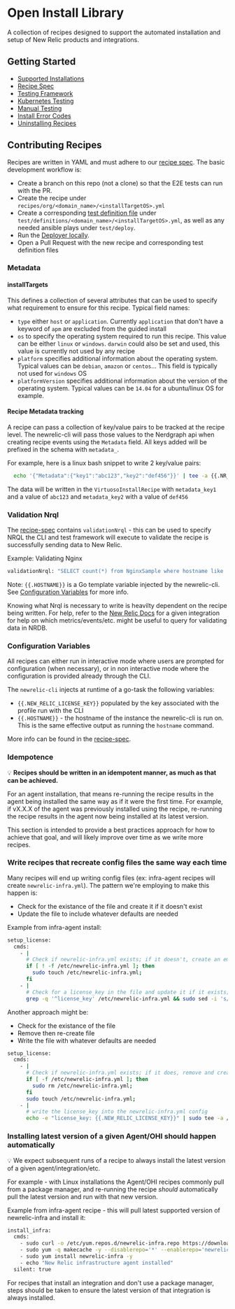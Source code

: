 # Open Install Library

A collection of recipes designed to support the automated installation and setup of New Relic products and integrations.

## Getting Started

* [Supported Installations](.supported_installations.md)
* [Recipe Spec](./recipe-spec/recipe-spec.md)
* [Testing Framework](./test-framework/README.md)
* [Kubernetes Testing](./kubernetes.md)
* [Manual Testing](../test/manual/readme.MD)
* [Install Error Codes](./error-codes.md)
* [Uninstalling Recipes](./uninstall/)

## Contributing Recipes

Recipes are written in YAML and must adhere to our [recipe spec](./recipe-spec/recipe-spec.md). The basic development workflow is:

* Create a branch on this repo (not a clone) so that the E2E tests can run with the PR.
* Create the recipe under `recipes/org/<domain_name>/<installTargetOS>.yml`
* Create a corresponding [test definition file](https://github.com/newrelic/demo-deployer/tree/main/documentation/deploy_config) under `test/definitions/<domain_name>/<installTargetOS>.yml`, as well as any needed ansible plays under `test/deploy`.
* Run the [Deployer locally](test-framework/deployer.md).
* Open a Pull Request with the new recipe and corresponding test definition files


### Metadata

#### installTargets

This defines a collection of several attributes that can be used to specify what requirement to ensure for this recipe.
Typical field names:
* `type` either `host` or `application`. Currently `application` that don't have a keyword of `apm` are excluded from the guided install
* `os` to specify the operating system required to run this recipe. This value can be either `linux` or `windows`. `darwin` could also be set and used, this value is currently not used by any recipe
* `platform` specifies additional information about the operating system. Typical values can be `debian`, `amazon` or `centos`... This field is typically not used for `windows` OS
* `platformVersion` specifies additional information about the version of the operating system. Typical values can be `14.04` for a ubuntu/linux OS for example.

#### Recipe Metadata tracking

A recipe can pass a collection of key/value pairs to be tracked at the recipe level. The newrelic-cli will pass those values to the Nerdgraph api when creating recipe events using the `Metadata` field. All keys added will be prefixed in the schema with `metadata_`.

For example, here is a linux bash snippet to write 2 key/value pairs:

```bash
  echo '{"Metadata":{"key1":"abc123","key2":"def456"}}' | tee -a {{.NR_CLI_OUTPUT}} > /dev/null
```

The data will be written in the `VirtuosoInstallRecipe` with `metadata_key1` and a value of `abc123` and `metadata_key2` with a value of `def456`


### Validation Nrql

The [recipe-spec](./recipe-spec/recipe-spec.md) contains `validationNrql` - this can be used to specify NRQL the CLI and test framework will execute to validate the recipe is successfully sending data to New Relic.

Example: Validating Nginx

```bash
validationNrql: "SELECT count(*) from NginxSample where hostname like '{{.HOSTNAME}}' SINCE 10 minutes ago"
```

Note: `{{.HOSTNAME}}` is a Go template variable injected by the newrelic-cli. See [Configuration Variables](#configuration-variables) for more info.

Knowing what Nrql is necessary to write is heavilty dependent on the recipe being written. For help, refer to the [New Relic Docs](https://docs.newrelic.com/) for a given integration for help on which metrics/events/etc. might be useful to query for validating data in NRDB.

### Configuration Variables

All recipes can either run in interactive mode where users are prompted for configuration (when necessary), or in non interactive mode where the configuration is provided already through the CLI.

The `newrelic-cli` injects at runtime of a go-task the following variables:

* `{{.NEW_RELIC_LICENSE_KEY}}` populated by the key associated with the profile run with the CLI
* `{{.HOSTNAME}}` - the hostname of the instance the newrelic-cli is run on. This is the same effective output as running the `hostname` command.

More info can be found in the [recipe-spec](./recipe-spec/recipe-spec.md).

### Idempotence

💡 **Recipes should be written in an idempotent manner, as much as that can be achieved.**

For an agent installation, that means re-running the recipe results in the agent being installed the same way as if it were the first time. For example, if vX.X.X of the agent was previously installed using the recipe, re-running the recipe results in the agent now being installed at its latest version.

This section is intended to provide a best practices approach for how to achieve that goal, and will likely improve over time as we write more recipes.

### Write recipes that recreate config files the same way each time

Many recipes will end up writing config files (ex: infra-agent recipes will create `newrelic-infra.yml`). The pattern we're employing to make this happen is:

* Check for the existance of the file and create it if it doesn't exist
* Update the file to include whatever defaults are needed

Example from infra-agent install:

```bash
setup_license:
  cmds:
    - |
      # Check if newrelic-infra.yml exists; if it doesn't, create an empty file
      if [ ! -f /etc/newrelic-infra.yml ]; then
        sudo touch /etc/newrelic-infra.yml;
      fi
    - |
      # Check for a license_key in the file and update it if it exists; otherwise, write a license_key into the file
      grep -q '^license_key' /etc/newrelic-infra.yml && sudo sed -i 's/^license_key.*/license_key: {{.NEW_RELIC_LICENSE_KEY}}/' /etc/newrelic-infra.yml || echo 'license_key: {{.NEW_RELIC_LICENSE_KEY}}' | sudo tee -a /etc/newrelic-infra.yml > /dev/null
```

Another approach might be:

* Check for the existance of the file
* Remove then re-create file
* Write the file with whatever defaults are needed

```bash
setup_license:
  cmds:
    - |
      # Check if newrelic-infra.yml exists; if it does, remove and create a new empty file
      if [ -f /etc/newrelic-infra.yml ]; then
        sudo rm /etc/newrelic-infra.yml;
      fi
      sudo touch /etc/newrelic-infra.yml;
    - |
      # write the license_key into the newrelic-infra.yml config
      echo -e "license_key: {{.NEW_RELIC_LICENSE_KEY}}" | sudo tee -a /etc/newrelic-infra.yml > /dev/null
```

### Installing latest version of a given Agent/OHI should happen automatically

💡 We expect subsequent runs of a recipe to always install the latest version of a given agent/integration/etc.

For example - with Linux installations the Agent/OHI recipes commonly pull from a package manager, and re-running the recipe _should_ automatically pull the latest version and run with that new version.

Example from infra-agent recipe - this will pull latest supported version of newrelic-infra and install it:

```bash
install_infra:
  cmds:
    - sudo curl -o /etc/yum.repos.d/newrelic-infra.repo https://download.newrelic.com/infrastructure_agent/linux/yum/el/7/x86_64/newrelic-infra.repo
    - sudo yum -q makecache -y --disablerepo='*' --enablerepo='newrelic-infra'
    - sudo yum install newrelic-infra -y
    - echo "New Relic infrastructure agent installed"
  silent: true
```

For recipes that install an integration and don't use a package manager, steps should be taken to ensure the latest version of that integration is always installed.
